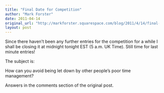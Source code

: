 ```yaml
---
title: "Final Date for Competition"
author: "Mark Forster"
date: 2011-04-14
original_url: "http://markforster.squarespace.com/blog/2011/4/14/final-date-for-competition.html"
layout: post
---
```


Since there haven’t been any further entries for the competition for a while I shall be closing it at midnight tonight EST (5 a.m. UK Time). Still time for last minute entries!

The subject is:

How can you avoid being let down by other people’s poor time management?

Answers in the comments section of the original post.
